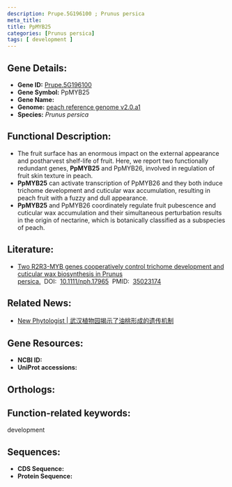 ```yaml
---
description: Prupe.5G196100 ; Prunus persica
meta_title:
title: PpMYB25
categories: [Prunus persica]
tags: [ development ]
---
```


## Gene Details:
- **Gene ID:**	[Prupe.5G196100]()
- **Gene Symbol:** PpMYB25
- **Gene Name:** 
- **Genome:** [peach reference genome v2.0.a1]()
- **Species:** *Prunus persica*

## Functional Description:
   - The fruit surface has an enormous impact on the external appearance and postharvest shelf-life of fruit. Here, we report two functionally redundant genes, **PpMYB25** and PpMYB26, involved in regulation of fruit skin texture in peach.
   - **PpMYB25** can activate transcription of PpMYB26 and they both induce trichome development and cuticular wax accumulation, resulting in peach fruit with a fuzzy and dull appearance.
   - **PpMYB25** and PpMYB26 coordinately regulate fruit pubescence and cuticular wax accumulation and their simultaneous perturbation results in the origin of nectarine, which is botanically classified as a subspecies of peach.

## Literature:
   - [Two R2R3-MYB genes cooperatively control trichome development and cuticular wax biosynthesis in Prunus persica.]( https://nph.onlinelibrary.wiley.com/doi/10.1111/nph.17965)&nbsp;&nbsp;DOI:&nbsp;&nbsp;[10.1111/nph.17965](https://nph.onlinelibrary.wiley.com/doi/10.1111/nph.17965)&nbsp;&nbsp;PMID:&nbsp;&nbsp;[35023174](https://pubmed.ncbi.nlm.nih.gov/35023174/)

## Related News:
   - [New Phytologist | 武汉植物园揭示了油桃形成的遗传机制](https://mp.weixin.qq.com/s?__biz=Mzg3MDEwNDEyMg==&mid=2247524692&idx=6&sn=752f296501d80a792bc26cf3fe59fa3a&chksm=ce90cc01f9e74517c2ce4b546de31b9c8bf5963ac826215102d73fad07ffbcee1e2e67552b39&scene=27#wechat_redirect)

## Gene Resources:
- **NCBI ID:** [](https://www.ncbi.nlm.nih.gov/gene/?term=)
- **UniProt accessions:** [](https://www.uniprot.org/uniprotkb//entry)

## Orthologs:


## Function-related keywords:
development

## Sequences:
- **CDS Sequence:**
- **Protein Sequence:**
